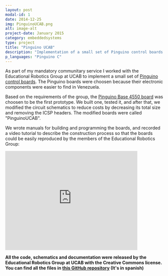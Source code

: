 ```yaml
---
layout: post
modal-id: 1
date: 2014-12-25
img: PinguinoUCAB.png
alt: image-alt
project-date: January 2015
category: embeddedsystems
type: project
title: "Pinguino UCAB"
description: "Implementation of a small set of Pinguino control boards and sensor modules."
p_languages: "Pinguino C"
---
```


As part of my mandatory communitary service I worked with the Educational Robotics Group at UCAB to implement a small set of 
<a href="http://pinguino.cc/">Pinguino control boards</a>. The Pinguino boards were choosen because their electronic components were 
easier to find in Venezuela.

Based on the requirements of the group, the <a href="https://github.com/PinguinoBase/Pinguino-Base-4550">Pinguino Base 4550 board</a>
was choosen to be the first prototype. We built one, tested it, and after that, we modified the circuit schematics to reduce costs by
decreasing its total size and removing the ICSP headers. The modified boards were called "PinguinoUCAB".

We wrote manuals for building and programming the boards, and recorded a video tutorial to describe the construction process so that 
the boards could be easily reproduced by the members of the Educational Robotics Group:

<embed width="420" height="315"
src="http://www.youtube.com/watch?v=QoQYBjscoxM">

<b>All the code, schematics and documentation were released by the Educational Robotics Group at UCAB with the Creative Commons license. You can find all the files in <a href="https://github.com/YoshuaNava/GrupoRoboticaEducativaUCAB">this GitHub repository</a> (It's in spanish) </b>
